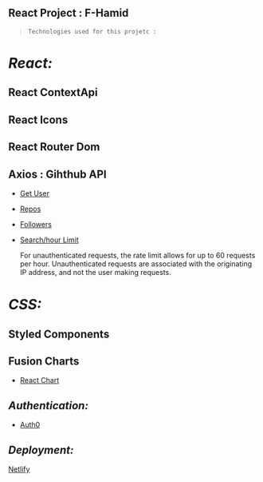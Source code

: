 ## React Project : F-Hamid

> `Technologies used for this projetc :`

# _React:_

## React ContextApi

## React Icons

## React Router Dom

## Axios : Gihthub API

- [Get User](https://api.github.com/users/wesbos)
- [Repos](https://api.github.com/users/john-smilga/repos?per_page=100)
- [Followers](https://api.github.com/users/john-smilga/followers)
- [Search/hour Limit](https://api.github.com/rate_limit)

  For unauthenticated requests, the rate limit allows for up to 60 requests per hour. Unauthenticated requests are associated with the originating IP address, and not the user making requests.

# _CSS:_

## Styled Components

## Fusion Charts

- [React Chart](https://www.fusioncharts.com/dev/getting-started/react/your-first-chart-using-react)

## _Authentication:_

- [Auth0 ](https://auth0.com/)

## _Deployment:_

[Netlify](https://www.netlify.com/)

